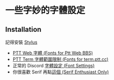 # 一些字妙的字體設定

## Installation

記得安裝 [Stylus](https://github.com/openstyles/stylus)
- [PTT Web 字體 (Fonts for Ptt Web BBS)](https://raw.githubusercontent.com/Typas/usercss-stylus/master/ptt-web-fonts.user.css)
- [PTT Term 字體範圍限制 (Fonts for term.ptt.cc)](https://raw.githubusercontent.com/Typas/usercss-stylus/master/ptt-term-fonts.user.css)
- 正常的 Discord [字體設定 (Font Settings)](https://raw.githubusercontent.com/Typas/usercss-stylus/master/discord-fonts.user.css)
- 你很喜歡 Serif 再點[這個 (Serif Enthusiast Only)](https://raw.githubusercontent.com/Typas/usercss-stylus/master/discord-serif-fonts.user.css)
